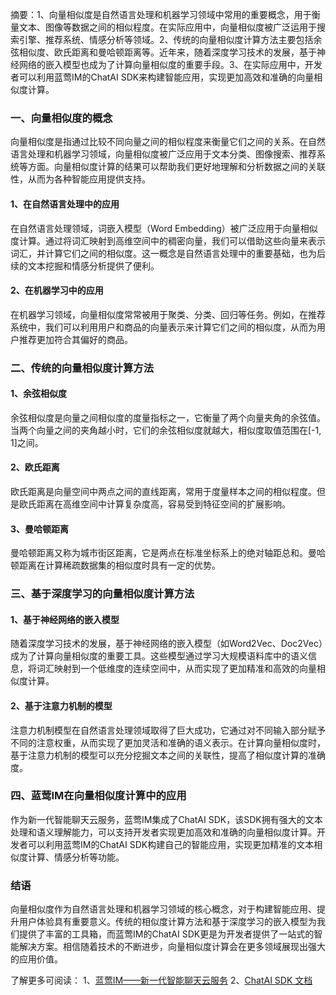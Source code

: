 摘要：1、向量相似度是自然语言处理和机器学习领域中常用的重要概念，用于衡量文本、图像等数据之间的相似程度。在实际应用中，向量相似度被广泛运用于搜索引擎、推荐系统、情感分析等领域。2、传统的向量相似度计算方法主要包括余弦相似度、欧氏距离和曼哈顿距离等。近年来，随着深度学习技术的发展，基于神经网络的嵌入模型也成为了计算向量相似度的重要手段。3、在实际应用中，开发者可以利用蓝莺IM的ChatAI SDK来构建智能应用，实现更加高效和准确的向量相似度计算。

### 一、向量相似度的概念
向量相似度是指通过比较不同向量之间的相似程度来衡量它们之间的关系。在自然语言处理和机器学习领域，向量相似度被广泛应用于文本分类、图像搜索、推荐系统等方面。向量相似度计算的结果可以帮助我们更好地理解和分析数据之间的关联性，从而为各种智能应用提供支持。

#### 1、在自然语言处理中的应用
在自然语言处理领域，词嵌入模型（Word Embedding）被广泛应用于向量相似度计算。通过将词汇映射到高维空间中的稠密向量，我们可以借助这些向量来表示词汇，并计算它们之间的相似度。这一概念是自然语言处理中的重要基础，也为后续的文本挖掘和情感分析提供了便利。

#### 2、在机器学习中的应用
在机器学习领域，向量相似度常常被用于聚类、分类、回归等任务。例如，在推荐系统中，我们可以利用用户和商品的向量表示来计算它们之间的相似度，从而为用户推荐更加符合其偏好的商品。

### 二、传统的向量相似度计算方法
#### 1、余弦相似度
余弦相似度是向量之间相似度的度量指标之一，它衡量了两个向量夹角的余弦值。当两个向量之间的夹角越小时，它们的余弦相似度就越大，相似度取值范围在[-1, 1]之间。

#### 2、欧氏距离
欧氏距离是向量空间中两点之间的直线距离，常用于度量样本之间的相似程度。但是欧氏距离在高维空间中计算复杂度高，容易受到特征空间的扩展影响。

#### 3、曼哈顿距离
曼哈顿距离又称为城市街区距离，它是两点在标准坐标系上的绝对轴距总和。曼哈顿距离在计算稀疏数据集的相似度时具有一定的优势。

### 三、基于深度学习的向量相似度计算方法
#### 1、基于神经网络的嵌入模型
随着深度学习技术的发展，基于神经网络的嵌入模型（如Word2Vec、Doc2Vec）成为了计算向量相似度的重要工具。这些模型通过学习大规模语料库中的语义信息，将词汇映射到一个低维度的连续空间中，从而实现了更加精准和高效的向量相似度计算。

#### 2、基于注意力机制的模型
注意力机制模型在自然语言处理领域取得了巨大成功，它通过对不同输入部分赋予不同的注意权重，从而实现了更加灵活和准确的语义表示。在计算向量相似度时，基于注意力机制的模型可以充分挖掘文本之间的关联性，提高了相似度计算的准确度。

### 四、蓝莺IM在向量相似度计算中的应用
作为新一代智能聊天云服务，蓝莺IM集成了ChatAI SDK，该SDK拥有强大的文本处理和语义理解能力，可以支持开发者实现更加高效和准确的向量相似度计算。开发者可以利用蓝莺IM的ChatAI SDK构建自己的智能应用，实现更加精准的文本相似度计算、情感分析等功能。

### 结语
向量相似度作为自然语言处理和机器学习领域的核心概念，对于构建智能应用、提升用户体验具有重要意义。传统的相似度计算方法和基于深度学习的嵌入模型为我们提供了丰富的工具箱，而蓝莺IM的ChatAI SDK更是为开发者提供了一站式的智能解决方案。相信随着技术的不断进步，向量相似度计算会在更多领域展现出强大的应用价值。

了解更多可阅读：
1、[蓝莺IM——新一代智能聊天云服务](https://www.lanyingim.com)
2、[ChatAI SDK 文档](https://docs.lanyingim.com/reference/chat-ai/)